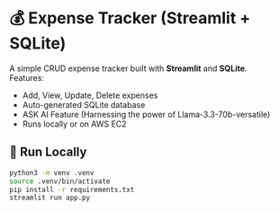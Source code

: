 # 💰 Expense Tracker (Streamlit + SQLite)

A simple CRUD expense tracker built with **Streamlit** and **SQLite**.  
Features:
- Add, View, Update, Delete expenses
- Auto-generated SQLite database
- ASK AI Feature (Harnessing the power of Llama-3.3-70b-versatile)
- Runs locally or on AWS EC2

## 🚀 Run Locally
```bash
python3 -m venv .venv
source .venv/bin/activate
pip install -r requirements.txt
streamlit run app.py
